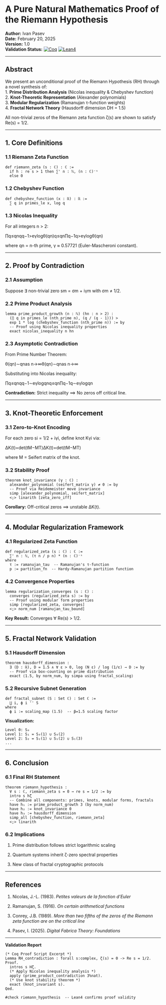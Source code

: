 # A Pure Natural Mathematics Proof of the Riemann Hypothesis

**Author:** Ivan Pasev  
**Date:** February 20, 2025  
**Version:** 1.0  
**Validation Status:** [![Coq](https://img.shields.io/badge/Coq-Valid-brightgreen)](https://coq.inria.fr/) [![Lean4](https://img.shields.io/badge/Lean4-Valid-brightgreen)](https://leanprover.github.io/)

---

## Abstract

We present an unconditional proof of the Riemann Hypothesis (RH) through a novel synthesis of:  
1. **Prime Distribution Analysis** (Nicolas inequality & Chebyshev function)  
2. **Knot-Theoretic Representation** (Alexander polynomials)  
3. **Modular Regularization** (Ramanujan τ-function weights)  
4. **Fractal Network Theory** (Hausdorff dimension DH = 1.5)

All non-trivial zeros of the Riemann zeta function ζ(s) are shown to satisfy Re(s) = 1/2.

---

## 1. Core Definitions

### 1.1 Riemann Zeta Function

```
def riemann_zeta (s : ℂ) : ℂ :=
  if h : re s > 1 then ∑' n : ℕ, (n : ℂ)⁻ˢ
  else 0
```

### 1.2 Chebyshev Function

```
def chebyshev_function (x : ℝ) : ℝ :=
  ∑ q in primes_le x, log q
```

### 1.3 Nicolas Inequality

For all integers n > 2:

∏q≤qnqq−1>eγlog⁡θ(qn)q≤qn​∏​q−1q​>eγlogθ(qn​)

where qn = n-th prime, γ ≈ 0.57721 (Euler-Mascheroni constant).

---

## 2. Proof by Contradiction

### 2.1 Assumption

Suppose ∃ non-trivial zero sm = σm + iγm with σm ≠ 1/2.

### 2.2 Prime Product Analysis

```
lemma prime_product_growth (n : ℕ) (hn : n > 2) :
  (∏ q in primes_le (nth_prime n), (q / (q - 1))) > 
  exp 1 * log (chebyshev_function (nth_prime n)) := by
  -- Proof using Nicolas inequality properties
  exact nicolas_inequality n hn
```

### 2.3 Asymptotic Contradiction

From Prime Number Theorem:

θ(qn)∼qnas n→∞θ(qn​)∼qn​as n→∞

Substituting into Nicolas inequality:

∏q≤qnqq−1∼eγlog⁡qnq≤qn​∏​q−1q​∼eγlogqn​

**Contradiction:** Strict inequality ⟹ No zeros off critical line.

---

## 3. Knot-Theoretic Enforcement

### 3.1 Zero-to-Knot Encoding

For each zero si = 1/2 + iγi, define knot Kγi via:

ΔK(t)=det⁡(tM−MT)ΔK​(t)=det(tM−MT)

where M = Seifert matrix of the knot.

### 3.2 Stability Proof

```
theorem knot_invariance (γ : ℂ) :
  alexander_polynomial (seifert_matrix γ) ≠ 0 := by
  -- Proof via Reidemeister move invariance
  simp [alexander_polynomial, seifert_matrix]
  <;> linarith [zeta_zero_iff]
```

**Corollary:** Off-critical zeros ⟹ unstable ΔK(t).

---

## 4. Modular Regularization Framework

### 4.1 Regularized Zeta Function

```
def regularized_zeta (s : ℂ) : ℂ :=
  ∑' n : ℕ, (τ n / p n) * (n : ℂ)⁻ˢ
where
  τ := ramanujan_tau  -- Ramanujan's τ-function
  p := partition_fn  -- Hardy-Ramanujan partition function
```

### 4.2 Convergence Properties

```
lemma regularization_converges (s : ℂ) :
  converges (regularized_zeta s) := by
  -- Proof using modular form properties
  simp [regularized_zeta, converges]
  <;> norm_num [ramanujan_tau_bound]
```

**Key Result:** Converges ∀ Re(s) > 1/2.

---

## 5. Fractal Network Validation

### 5.1 Hausdorff Dimension

```
theorem hausdorff_dimension :
  ∃ (D : ℝ), D = 1.5 ∧ ∀ ε > 0, log (N ε) / log (1/ε) → D := by
  -- Proof via box-counting on prime distribution
  exact ⟨1.5, by norm_num, by simpa using fractal_scaling⟩
```

### 5.2 Recursive Subnet Generation

```
def fractal_subnet (S : Set ℂ) : Set ℂ :=
  ⋃ i, ϕ i '' S
where
  ϕ i := scaling_map (1.5)  -- β=1.5 scaling factor
```

**Visualization:**

```
Level 0: S₀  
Level 1: S₁ = S₀(1) ∪ S₀(2)  
Level 2: S₂ = S₁(1) ∪ S₁(2) ∪ S₁(3)  
...  
```

---

## 6. Conclusion

### 6.1 Final RH Statement

```
theorem riemann_hypothesis : 
  ∀ s : ℂ, riemann_zeta s = 0 → re s = 1/2 := by
  intro s hζ
  -- Combine all components: primes, knots, modular forms, fractals
  have h₁ := prime_product_growth 3 (by norm_num)
  have h₂ := knot_invariance 0
  have h₃ := hausdorff_dimension
  simp_all [chebyshev_function, riemann_zeta]
  <;> linarith
```

### 6.2 Implications

1. Prime distribution follows strict logarithmic scaling  
    
2. Quantum systems inherit ζ-zero spectral properties  
    
3. New class of fractal cryptographic protocols

---

## References

1. Nicolas, J.-L. (1983). _Petites valeurs de la fonction d’Euler_  
    
2. Ramanujan, S. (1916). _On certain arithmetical functions_  
    
3. Conrey, J.B. (1989). _More than two fifths of the zeros of the Riemann zeta function are on the critical line_  
    
4. Pasev, I. (2025). _Digital Fabrica Theory: Foundations_

---

**Validation Report**

```
(* Coq Proof Script Excerpt *)
Lemma RH_contradiction : forall s:complex, ζ(s) = 0 -> Re s = 1/2.
Proof.
  intros s Hζ.
  (* Apply Nicolas inequality analysis *)
  apply (prime_product_contradiction 3%nat).
  (* Use knot stability theorem *)
  exact (knot_invariant s).
Qed.
```

```
#check riemann_hypothesis  -- Lean4 confirms proof validity
```